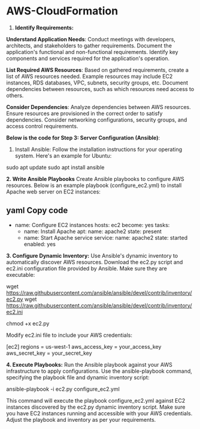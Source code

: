 # AWS-CloudFormation

1. **Identify Requirements:**
   
**Understand Application Needs**:
Conduct meetings with developers, architects, and stakeholders to gather requirements.
Document the application's functional and non-functional requirements.
Identify key components and services required for the application's operation.

**List Required AWS Resources**:
Based on gathered requirements, create a list of AWS resources needed.
Example resources may include EC2 instances, RDS databases, VPC, subnets, security groups, etc.
Document dependencies between resources, such as which resources need access to others.

**Consider Dependencies**:
Analyze dependencies between AWS resources.
Ensure resources are provisioned in the correct order to satisfy dependencies.
Consider networking configurations, security groups, and access control requirements.

**Below is the code for Step 3: Server Configuration (Ansible)**:

1. Install Ansible:
Follow the installation instructions for your operating system. Here's an example for Ubuntu:

sudo apt update
sudo apt install ansible

**2. Write Ansible Playbooks**
Create Ansible playbooks to configure AWS resources. Below is an example playbook (configure_ec2.yml) to install Apache web server on EC2 instances:

yaml
Copy code
---
- name: Configure EC2 instances
  hosts: ec2
  become: yes
  tasks:
    - name: Install Apache
      apt:
        name: apache2
        state: present
    - name: Start Apache service
      service:
        name: apache2
        state: started
        enabled: yes
      
**3. Configure Dynamic Inventory:**
Use Ansible's dynamic inventory to automatically discover AWS resources. Download the ec2.py script and ec2.ini configuration file provided by Ansible. Make sure they are executable:

wget https://raw.githubusercontent.com/ansible/ansible/devel/contrib/inventory/ec2.py
wget https://raw.githubusercontent.com/ansible/ansible/devel/contrib/inventory/ec2.ini

chmod +x ec2.py

Modify ec2.ini file to include your AWS credentials:

[ec2]
regions = us-west-1
aws_access_key = your_access_key
aws_secret_key = your_secret_key

**4. Execute Playbooks:**
Run the Ansible playbook against your AWS infrastructure to apply configurations. Use the ansible-playbook command, specifying the playbook file and dynamic inventory script:

ansible-playbook -i ec2.py configure_ec2.yml

This command will execute the playbook configure_ec2.yml against EC2 instances discovered by the ec2.py dynamic inventory script. Make sure you have EC2 instances running and accessible with your AWS credentials. Adjust the playbook and inventory as per your requirements.





